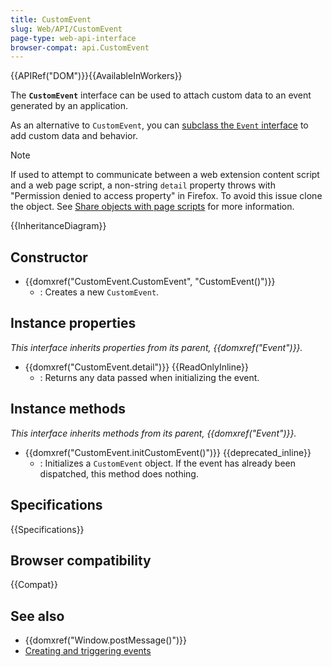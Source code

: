 ```yaml
---
title: CustomEvent
slug: Web/API/CustomEvent
page-type: web-api-interface
browser-compat: api.CustomEvent
---
```


{{APIRef("DOM")}}{{AvailableInWorkers}}

The **`CustomEvent`** interface can be used to attach custom data to an event generated by an application.

As an alternative to `CustomEvent`, you can [subclass the `Event` interface](/en-US/docs/Web/Events/Creating_and_triggering_events#adding_custom_data_–_subclassing_event) to add custom data and behavior.

> [!NOTE]
> If used to attempt to communicate between a web extension content script and a web page script, a non-string `detail` property throws with "Permission denied to access property" in Firefox. To avoid this issue clone the object. See [Share objects with page scripts](/en-US/docs/Mozilla/Add-ons/WebExtensions/Sharing_objects_with_page_scripts) for more information.

{{InheritanceDiagram}}

## Constructor

- {{domxref("CustomEvent.CustomEvent", "CustomEvent()")}}
  - : Creates a new `CustomEvent`.

## Instance properties

_This interface inherits properties from its parent, {{domxref("Event")}}._

- {{domxref("CustomEvent.detail")}} {{ReadOnlyInline}}
  - : Returns any data passed when initializing the event.

## Instance methods

_This interface inherits methods from its parent, {{domxref("Event")}}._

- {{domxref("CustomEvent.initCustomEvent()")}} {{deprecated_inline}}
  - : Initializes a `CustomEvent` object. If the event has already been dispatched, this method does nothing.

## Specifications

{{Specifications}}

## Browser compatibility

{{Compat}}

## See also

- {{domxref("Window.postMessage()")}}
- [Creating and triggering events](/en-US/docs/Web/Events/Creating_and_triggering_events)
